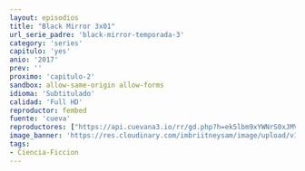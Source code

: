 ```yaml
---
layout: episodios
title: "Black Mirror 3x01"
url_serie_padre: 'black-mirror-temporada-3'
category: 'series'
capitulo: 'yes'
anio: '2017'
prev: ''
proximo: 'capitulo-2'
sandbox: allow-same-origin allow-forms
idioma: 'Subtitulado'
calidad: 'Full HD'
reproductor: fembed
fuente: 'cueva'
reproductores: ["https://api.cuevana3.io/rr/gd.php?h=ek5lbm9xYWNrS0xJMVp5b21KREk0dFBLbjVkaHhkRGdrOG1jbnBpUnhhS1YxR2VnaDlEYjNiaTNaWnRtdExMa3lNdUxwWW1QcEtPenE0UjlkcFhNNnEyU3FadVkyUT09"]
image_banner: 'https://res.cloudinary.com/imbriitneysam/image/upload/v1547402294/black-3-banner-min.jpg'
tags:
- Ciencia-Ficcion
---
```












